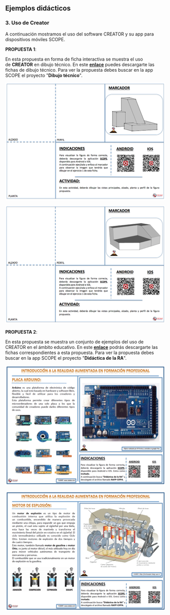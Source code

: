 ## Ejemplos didácticos

### 3\. Uso de Creator

A continuación mostramos el uso del software CREATOR y su app para dispositivos móviles SCOPE.  
  
**PROPUESTA 1**:  
  
En esta propuesta en forma de ficha interactiva se muestra el uso de **CREATOR** en dibujo técnico. En este [**enlace**](https://moodle.catedu.es/pluginfile.php/68432/mod_book/chapter/453/Fichas%20de%20Dibujo%20Tecnico.pdf) puedes descargarte las fichas de dibujo técnico. Para ver la propuesta debes buscar en la app SCOPE el proyecto "**Dibujo técnico**".  
  
![](img/diseno1.png)

![](img/diseno2.png)
  
**PROPUESTA 2**:  
  
En esta propuesta se muestra un conjunto de ejemplos del uso de CREATOR en el ámbito educativo. En este **[enlace](https://moodle.catedu.es/pluginfile.php/68432/mod_book/chapter/453/Fichas%20RA%20para%20FP.pdf)** podrás descargarte las fichas correspondientes a esta propuesta. Para ver la propuesta debes buscar en la app SCOPE el proyecto "**Didáctica de la RA**".  
  
![](img/arduino.png)

![](img/motor.png)